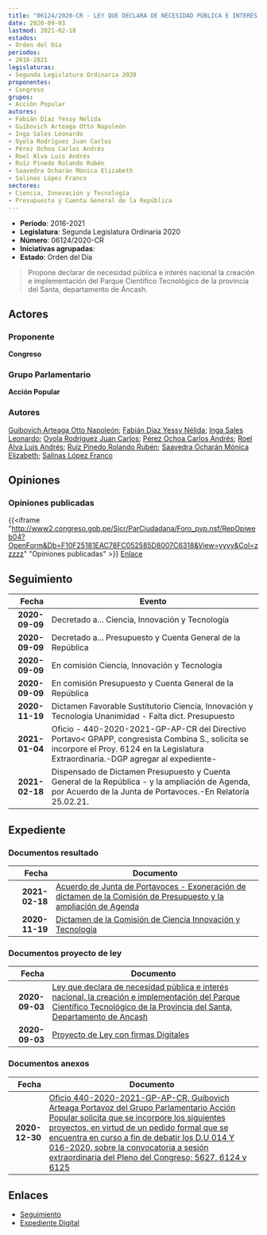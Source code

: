 ```yaml
---
title: "06124/2020-CR - LEY QUE DECLARA DE NECESIDAD PÚBLICA E INTERÉS NACIONAL, LA CREACIÓN E IMPLEMENTACIÓN DEL PARQUE CIENTÍFICO TECNOLÓGICO DE LA PROVINCIA DEL SANTA, DEPARTAMENTO DE ÁNCASH"
date: 2020-09-03
lastmod: 2021-02-18
estados:
- Orden del Día
periodos:
- 2016-2021
legislaturas:
- Segunda Legislatura Ordinaria 2020
proponentes:
- Congreso
grupos:
- Acción Popular
autores:
- Fabián Díaz Yessy Nélida
- Guibovich Arteaga Otto Napoleón
- Inga Sales Leonardo
- Oyola Rodríguez Juan Carlos
- Pérez Ochoa Carlos Andrés
- Roel Alva Luis Andrés
- Ruíz Pinedo Rolando Rubén
- Saavedra Ocharán Mónica Elizabeth
- Salinas López Franco
sectores:
- Ciencia, Innovación y Tecnología
- Presupuesto y Cuenta General de la República
---
```

- **Periodo**: 2016-2021
- **Legislatura**: Segunda Legislatura Ordinaria 2020
- **Número**: 06124/2020-CR
- **Iniciativas agrupadas**: 
- **Estado**: Orden del Día

> Propone declarar de necesidad pública e interés nacional la creación e implementación del Parque Científico Tecnológico de la provincia del Santa, departamento de Áncash.


## Actores

### Proponente

**Congreso**

### Grupo Parlamentario

**Acción Popular**

### Autores

[Guibovich Arteaga Otto Napoleón](mailto:mailto:oguibovich@congreso.gob.pe); [Fabián Díaz Yessy Nélida](mailto:mailto:yfabian@congreso.gob.pe); [Inga Sales Leonardo](mailto:mailto:lingas@congreso.gob.pe); [Oyola Rodríguez Juan Carlos](mailto:mailto:joyola@congreso.gob.pe); [Pérez Ochoa Carlos Andrés](mailto:mailto:cperezo@congreso.gob.pe); [Roel Alva Luis Andrés](mailto:mailto:lroel@congreso.gob.pe); [Ruíz Pinedo Rolando Rubén](mailto:mailto:rruiz@congreso.gob.pe); [Saavedra Ocharán Mónica Elizabeth](mailto:mailto:msaavedra@congreso.gob.pe); [Salinas López Franco](mailto:mailto:fsalinas@congreso.gob.pe)

## Opiniones

### Opiniones publicadas

{{<iframe "http://www2.congreso.gob.pe/Sicr/ParCiudadana/Foro_pvp.nsf/RepOpiweb04?OpenForm&Db=F10F25181EAC78FC052585D8007C6318&View=yyyy&Col=zzzzz" "Opiniones publicadas" >}}
[Enlace](http://www2.congreso.gob.pe/Sicr/ParCiudadana/Foro_pvp.nsf/RepOpiweb04?OpenForm&Db=F10F25181EAC78FC052585D8007C6318&View=yyyy&Col=zzzzz)


## Seguimiento

| Fecha | Evento |
|------:|--------|
| **2020-09-09** | Decretado a... Ciencia, Innovación y Tecnología |
| **2020-09-09** | Decretado a... Presupuesto y Cuenta General de la República |
| **2020-09-09** | En comisión Ciencia, Innovación y Tecnología |
| **2020-09-09** | En comisión Presupuesto y Cuenta General de la República |
| **2020-11-19** | Dictamen Favorable Sustitutorio Ciencia, Innovación y Tecnología Unanimidad - Falta dict. Presupuesto |
| **2021-01-04** | Oficio - 440-2020-2021-GP-AP-CR del Directivo Portavo< GPAPP, congresista Combina S., solicita se incorpore el Proy. 6124 en la Legislatura Extraordinaria.-DGP agregar al expediente- |
| **2021-02-18** | Dispensado de Dictamen Presupuesto y Cuenta General de la República - y la ampliación de Agenda, por Acuerdo de la Junta de Portavoces.-En Relatoría 25.02.21. |

## Expediente

### Documentos resultado

| Fecha | Documento |
|------:|-----------|
| **2021-02-18** | [Acuerdo de Junta de Portavoces - Exoneración de dictamen de la Comisión de Presupuesto y la ampliación de Agenda](http://www.leyes.congreso.gob.pe/Documentos/2016_2021/Acuerdos/Junta_Portavoces/AJP06124-20210218.pdf) |
| **2020-11-19** | [Dictamen de la Comisión de Ciencia Innovación y Tecnología](http://www.leyes.congreso.gob.pe/Documentos/2016_2021/Dictamenes/Proyectos_de_Ley/06124DC02MAY-20201119.pdf) |

### Documentos proyecto de ley

| Fecha | Documento |
|------:|-----------|
| **2020-09-03** | [Ley que declara de necesidad pública e interés nacional, la creación e implementación del Parque Científico Tecnológico de la Provincia del Santa, Departamento de Ancash](http://www.leyes.congreso.gob.pe/Documentos/2016_2021/Proyectos_de_Ley_y_de_Resoluciones_Legislativas/PL06124-20200903.pdf) |
| **2020-09-03** | [Proyecto de Ley con firmas Digitales](http://www.leyes.congreso.gob.pe/Documentos/2016_2021/Proyectos_de_Ley_y_de_Resoluciones_Legislativas/Proyectos_Firmas_digitales/PL06124.pdf) |

### Documentos anexos

| Fecha | Documento |
|------:|-----------|
| **2020-12-30** | [Oficio 440-2020-2021-GP-AP-CR, Guibovich Arteaga Portavoz del Grupo Parlamentario Acción Popular solicita que se incorpore los siguientes proyectos, en virtud de un pedido formal que se encuentra en curso a fin de debatir los D.U 014 Y 016-2020, sobre la convocatoria a sesión extraordinaria del Pleno del Congreso; 5627, 6124 y 6125](http://www.leyes.congreso.gob.pe/Documentos/2016_2021/Oficios/Grupos_Parlamentarios/OFICIO-440-2020-2021-GP-AP-CR.pdf) |

## Enlaces

- [Seguimiento](http://www2.congreso.gob.pe/Sicr/TraDocEstProc/CLProLey2016.nsf/f7fff46988ca05b1052578e100829cc7/38af2799138e0fb3052585d800831e42?OpenDocument)
- [Expediente Digital](http://www2.congreso.gob.pe/Sicr/TraDocEstProc/Expvirt_2011.nsf/visbusqptramdoc1621/06124?opendocument)

